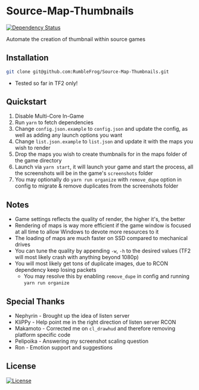 Source-Map-Thumbnails
===

[![Dependency Status][david-image]][david-url]

[david-image]: http://img.shields.io/david/RumbleFrog/Source-Map-Thumbnails.svg?style=flat-square
[david-url]: https://david-dm.org/RumbleFrog/Source-Map-Thumbnails


Automate the creation of thumbnail within source games

Installation
---

```sh
git clone git@github.com:RumbleFrog/Source-Map-Thumbnails.git
```

- Tested so far in TF2 only!

Quickstart
---

1. Disable Multi-Core In-Game
2. Run `yarn` to fetch dependencies
3. Change `config.json.example` to `config.json` and update the config, as well as adding any launch options you want
4. Change `list.json.example` to `list.json` and update it with the maps you wish to render
5. Drop the maps you wish to create thumbnails for in the maps folder of the game directory
6. Launch via `yarn start`, it will launch your game and start the process, all the screenshots will be in the game&#39;s `screenshots` folder
7. You may optionally do `yarn run organize` with `remove_dupe` option in config to migrate &amp; remove duplicates from the screenshots folder

Notes
---

- Game settings reflects the quality of render, the higher it&#39;s, the better
- Rendering of maps is way more efficient if the game window is focused at all time to allow Windows to devote more resources to it
- The loading of maps are much faster on SSD compared to mechanical drives
- You can tune the quality by appending `-w`, `-h` to the desired values (TF2 will most likely crash with anything beyond 1080p)
- You will most likely get tons of duplicate images, due to RCON dependency keep losing packets
  - You may resolve this by enabling `remove_dupe` in config and running `yarn run organize`

Special Thanks
---

- Nephyrin - Brought up the idea of listen server
- KliPPy - Help point me in the right direction of listen server RCON
- Makamoto - Corrected me on `cl_drawhud` and therefore removing platform specific code
- Pelipoika - Answering my screenshot scaling question
- Ron - Emotion support and suggestions

License
---

[![License][license-image]][license-url]

[license-image]: https://img.shields.io/github/license/RumbleFrog/Source-Map-Thumbnails.svg?style=flat-square
[license-url]: LICENSE
